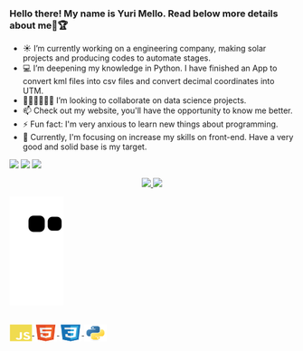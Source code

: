 ### Hello there! My name is Yuri Mello. Read below more details about me📍🏆





- ☀️ I’m currently working on a engineering company, making solar projects and producing codes to automate stages.  
- 💻 I’m deepening my knowledge in Python. I have finished an App to convert kml files into csv files and convert  decimal coordinates into UTM.
- 🧍‍♂️🧍‍♂️🧍‍♂️ I’m looking to collaborate on data science projects.
- 📫 Check out my website, you'll have the opportunity to know me better.  
- ⚡ Fun fact: I'm very anxious to learn new things about programming. 
- 📖 Currently, I'm focusing on increase my skills on front-end. Have a very good and solid base is my target.

<div> 

  <a href="https://yurimello.epizy.com/" target="_blank"><img src="https://img.shields.io/badge/HTML5-E34F26?style=for-the-badge&logo=html5&logoColor=white" target="_blank"></a>
 	<a href = "mailto:yurimello29@gmail.com"><img src="https://img.shields.io/badge/-Gmail-%23333?style=for-the-badge&logo=gmail&logoColor=white" target="_blank"></a>
  <a href="https://www.linkedin.com/in/yuri-mello-a9b6b2190/" target="_blank"><img src="https://img.shields.io/badge/-LinkedIn-%230077B5?style=for-the-badge&logo=linkedin&logoColor=white" target="_blank"></a> 
 
 
 
</div>
<div align="center">
  
  <a href="https://github.com/YuriMelloFiles">
  <img height="180em" src="https://github-readme-stats.vercel.app/api?username=YuriMelloFiles&show_icons=true&theme=black&include_all_commits=true&count_private=true"/>
  <img height="150em" src="https://github-readme-stats.vercel.app/api/top-langs/?username=YuriMelloFiles&layout=compact&langs_count=7&theme=black"/>

</div>


![Snake animation](https://github.com/YuriMelloFiles/YuriMelloFiles/blob/output/github-contribution-grid-snake.svg)


  
  <div style="display: inline_block"><br>
  <img align="center" alt="Yuri-Js" height="30" width="40" src="https://raw.githubusercontent.com/devicons/devicon/master/icons/javascript/javascript-plain.svg">
  <img align="center" alt="Yuri-HTML" height="30" width="40" src="https://raw.githubusercontent.com/devicons/devicon/master/icons/html5/html5-original.svg">
  <img align="center" alt="Yuri-CSS" height="30" width="40" src="https://raw.githubusercontent.com/devicons/devicon/master/icons/css3/css3-original.svg">
  <img align="center" alt="Yuri-Python" height="30" width="40" src="https://raw.githubusercontent.com/devicons/devicon/master/icons/python/python-original.svg">
  
  
</div>
